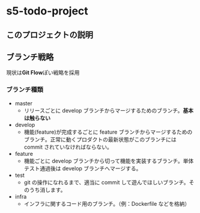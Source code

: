 # s5-todo-project

## このプロジェクトの説明

## ブランチ戦略

現状は**Git Flow**ぽい戦略を採用

### ブランチ種類

- master
  - リリースごとに develop ブランチからマージするためのブランチ。**基本は触らない**
- develop
  - 機能(feature)が完成するごとに feature ブランチからマージするためのブランチ。正常に動くプロダクトの最新状態がこのブランチには commit されていなければならない。
- feature
  - 機能ごとに develop ブランチから切って機能を実装するブランチ。単体テスト通過後は develop ブランチへマージする。
- test
  - git の操作になれるまで、適当に commit して遊んでほしいブランチ。そのうち消します。
- infra
  - インフラに関するコード用のブランチ。（例：Dockerfile などを格納）
